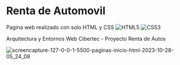 # Renta de Automovil
Pagina web realizado con solo HTML y CSS 	![HTML5](https://img.shields.io/badge/html5-%23E34F26.svg?style=for-the-badge&logo=html5&logoColor=white) ![CSS3](https://img.shields.io/badge/css3-%231572B6.svg?style=for-the-badge&logo=css3&logoColor=white)

Arquitectura y Entornos Web Cibertec - Proyecto Renta de Autos

![screencapture-127-0-0-1-5500-paginas-inicio-html-2023-10-28-05_24_08](https://github.com/gatodemontecristo/carUiDesign/assets/61488294/fd908db4-124f-47da-ac13-9a7dbc3c14f3)

